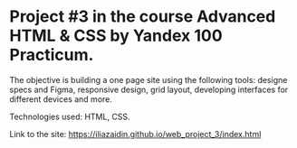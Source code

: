 # Project #3 in the course Advanced HTML & CSS by Yandex 100 Practicum. 

The objective is building a one page site using the following tools: 
designe specs and Figma, responsive design, grid layout, developing interfaces for different devices and more.

Technologies used: HTML, CSS.

Link to the site: https://iliazaidin.github.io/web_project_3/index.html